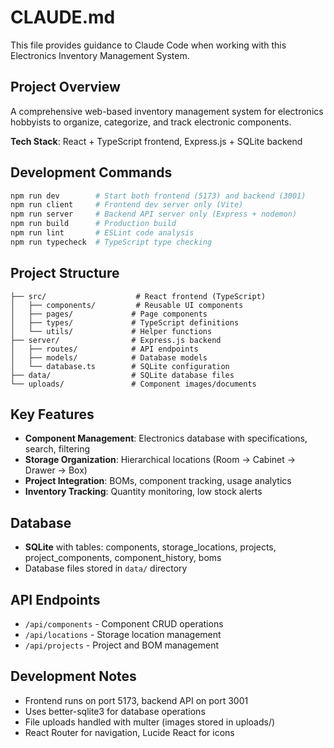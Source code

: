 # CLAUDE.md

This file provides guidance to Claude Code when working with this Electronics Inventory Management System.

## Project Overview

A comprehensive web-based inventory management system for electronics hobbyists to organize, categorize, and track electronic components.

**Tech Stack**: React + TypeScript frontend, Express.js + SQLite backend

## Development Commands

```bash
npm run dev        # Start both frontend (5173) and backend (3001)
npm run client     # Frontend dev server only (Vite)
npm run server     # Backend API server only (Express + nodemon)
npm run build      # Production build
npm run lint       # ESLint code analysis
npm run typecheck  # TypeScript type checking
```

## Project Structure

```
├── src/                    # React frontend (TypeScript)
│   ├── components/         # Reusable UI components
│   ├── pages/             # Page components
│   ├── types/             # TypeScript definitions
│   └── utils/             # Helper functions
├── server/                # Express.js backend
│   ├── routes/            # API endpoints
│   ├── models/            # Database models
│   └── database.ts        # SQLite configuration
├── data/                  # SQLite database files
└── uploads/               # Component images/documents
```

## Key Features

- **Component Management**: Electronics database with specifications, search, filtering
- **Storage Organization**: Hierarchical locations (Room → Cabinet → Drawer → Box)
- **Project Integration**: BOMs, component tracking, usage analytics
- **Inventory Tracking**: Quantity monitoring, low stock alerts

## Database

- **SQLite** with tables: components, storage_locations, projects, project_components, component_history, boms
- Database files stored in `data/` directory

## API Endpoints

- `/api/components` - Component CRUD operations
- `/api/locations` - Storage location management  
- `/api/projects` - Project and BOM management

## Development Notes

- Frontend runs on port 5173, backend API on port 3001
- Uses better-sqlite3 for database operations
- File uploads handled with multer (images stored in uploads/)
- React Router for navigation, Lucide React for icons